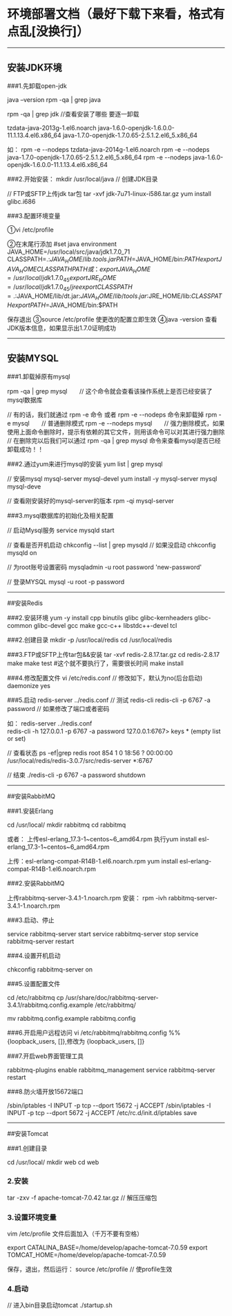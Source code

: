 # 环境部署文档（最好下载下来看，格式有点乱[没换行]）
---

## 安装JDK环境 

###1.先卸载open-jdk 

java –version 
rpm -qa | grep java 

rpm -qa | grep jdk //查看安装了哪些 要逐一卸载 

tzdata-java-2013g-1.el6.noarch 
java-1.6.0-openjdk-1.6.0.0-11.1.13.4.el6.x86_64 
java-1.7.0-openjdk-1.7.0.65-2.5.1.2.el6_5.x86_64 

如： 
rpm -e --nodeps tzdata-java-2014g-1.el6.noarch 
rpm -e --nodeps java-1.7.0-openjdk-1.7.0.65-2.5.1.2.el6_5.x86_64 
rpm -e --nodeps java-1.6.0-openjdk-1.6.0.0-11.1.13.4.el6.x86_64 

###2.开始安装： 
mkdir /usr/local/java // 创建JDK目录  

// FTP或SFTP上传jdk tar包 
tar -xvf jdk-7u71-linux-i586.tar.gz 
yum install glibc.i686 
  
###3.配置环境变量 

①vi /etc/profile 
 
②在末尾行添加 
       #set java environment 
       JAVA_HOME=/usr/local/src/java/jdk1.7.0_71 
       CLASSPATH=.:$JAVA_HOME/lib.tools.jar 
       PATH=$JAVA_HOME/bin:$PATH
       export JAVA_HOME CLASSPATH PATH 
或： 
export JAVA_HOME=/usr/local/jdk1.7.0_45 
export JRE_HOME=/usr/local/jdk1.7.0_45/jre 
export CLASSPATH=.:$JAVA_HOME/lib/dt.jar:$JAVA_HOME/lib/tools.jar:$JRE_HOME/lib:$CLASSPATH 
export PATH=$JAVA_HOME/bin:$PATH 

保存退出 
③source /etc/profile  使更改的配置立即生效 
④java -version  查看JDK版本信息，如果显示出1.7.0证明成功 

---

## 安装MYSQL 

###1.卸载掉原有mysql 

rpm -qa | grep mysql　　// 这个命令就会查看该操作系统上是否已经安装了mysql数据库 

// 有的话，我们就通过 rpm -e 命令 或者 rpm -e --nodeps 命令来卸载掉 
rpm -e mysql　　// 普通删除模式 
rpm -e --nodeps mysql　　// 强力删除模式，如果使用上面命令删除时，提示有依赖的其它文件，则用该命令可以对其进行强力删除 
// 在删除完以后我们可以通过 rpm -qa | grep mysql 命令来查看mysql是否已经卸载成功！！ 

###2.通过yum来进行mysql的安装 
yum list | grep mysql 

// 安装mysql mysql-server mysql-devel 
yum install -y mysql-server mysql mysql-deve 

// 查看刚安装好的mysql-server的版本 
rpm -qi mysql-server 

###3.mysql数据库的初始化及相关配置 

// 启动Mysql服务 
service mysqld start 

// 查看是否开机启动 
chkconfig --list | grep mysqld 
// 如果没启动 
chkconfig mysqld on 

// 为root账号设置密码 
mysqladmin -u root password 'new-password' 

// 登录MYSQL 
mysql -u root -p password 

--- 

##安装Redis 

###2.安装环境 
yum -y install cpp binutils glibc glibc-kernheaders glibc-common glibc-devel gcc make gcc-c++ libstdc++-devel tcl 

###2.创建目录 
mkdir -p /usr/local/redis 
cd /usr/local/redis 

###3.FTP或SFTP上传tar包&&安装 
tar -xvf redis-2.8.17.tar.gz 
cd redis-2.8.17 
make 
make test #这个就不要执行了，需要很长时间 
make install 

###4.修改配置文件 
vi /etc/redis.conf 
// 修改如下，默认为no(后台启动) 
daemonize yes 

###5.启动 
redis-server ../redis.conf 
// 测试 
redis-cli 
redis-cli -p 6767 -a password // 如果修改了端口或者密码 

如： 
redis-server ../redis.conf  
redis-cli -h 127.0.0.1 -p 6767 -a password 
127.0.0.1:6767> keys * 
(empty list or set) 

// 查看状态 
ps -ef|grep redis 
root       854     1  0 18:56 ?        00:00:00 /usr/local/redis/redis-3.0.7/src/redis-server *:6767   

// 结束 
./redis-cli -p 6767 -a password shutdown 

---

##安装RabbitMQ 

###1.安装Erlang 

cd /usr/local/ 
mkdir rabbitmq 
cd rabbitmq 

或者：
上传esl-erlang_17.3-1~centos~6_amd64.rpm 
执行yum install esl-erlang_17.3-1~centos~6_amd64.rpm 
 
上传：esl-erlang-compat-R14B-1.el6.noarch.rpm 
yum install esl-erlang-compat-R14B-1.el6.noarch.rpm 

###2.安装RabbitMQ 

上传rabbitmq-server-3.4.1-1.noarch.rpm 
安装：
rpm -ivh rabbitmq-server-3.4.1-1.noarch.rpm 

###3.启动、停止 

service rabbitmq-server start 
service rabbitmq-server stop 
service rabbitmq-server restart 

###4.设置开机启动 

chkconfig rabbitmq-server on 

###5.设置配置文件 

cd /etc/rabbitmq 
cp /usr/share/doc/rabbitmq-server-3.4.1/rabbitmq.config.example /etc/rabbitmq/  

mv rabbitmq.config.example rabbitmq.config 

###6.开启用户远程访问 
vi /etc/rabbitmq/rabbitmq.config 
%%{loopback_users, []},修改为 {loopback_users, []} 

###7.开启web界面管理工具 

rabbitmq-plugins enable rabbitmq_management 
service rabbitmq-server restart 

###8.防火墙开放15672端口 

/sbin/iptables -I INPUT -p tcp --dport 15672 -j ACCEPT 
/sbin/iptables -I INPUT -p tcp --dport 5672 -j ACCEPT 
/etc/rc.d/init.d/iptables save

---

##安装Tomcat 

###1.创建目录 

cd /usr/local/ 
mkdir web 
cd web 

### 2.安装 
tar -zxv -f apache-tomcat-7.0.42.tar.gz // 解压压缩包 

### 3.设置环境变量 
vim /etc/profile  文件后面加入（千万不要有空格） 

export CATALINA_BASE=/home/develop/apache-tomcat-7.0.59 
export TOMCAT_HOME=/home/develop/apache-tomcat-7.0.59 


保存，退出，然后运行： 
source /etc/profile // 使profile生效 

### 4.启动 
// 进入bin目录启动tomcat 
./startup.sh 

